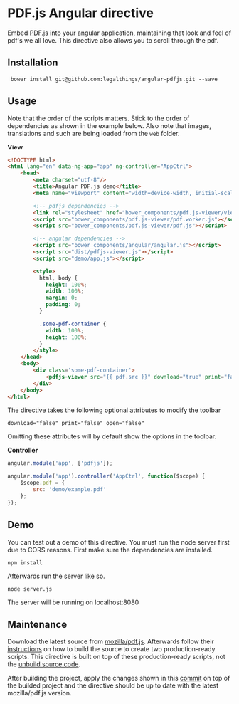 # PDF.js Angular directive

Embed [PDF.js](https://mozilla.github.io/pdf.js/) into your angular application, maintaining that look and feel of pdf's we all love. This directive also allows you to scroll through the pdf.  


## Installation

     bower install git@github.com:legalthings/angular-pdfjs.git --save


## Usage

Note that the order of the scripts matters. Stick to the order of dependencies as shown in the example below.
Also note that images, translations and such are being loaded from the `web` folder.

**View**
```html
<!DOCTYPE html>
<html lang="en" data-ng-app="app" ng-controller="AppCtrl">
    <head>
        <meta charset="utf-8"/>
        <title>Angular PDF.js demo</title>
        <meta name="viewport" content="width=device-width, initial-scale=1">

        <!-- pdfjs dependencies -->
        <link rel="stylesheet" href="bower_components/pdf.js-viewer/viewer.css"/>
        <script src="bower_components/pdf.js-viewer/pdf.worker.js"></script>
        <script src="bower_components/pdf.js-viewer/pdf.js"></script>

        <!-- angular dependencies -->
        <script src="bower_components/angular/angular.js"></script>
        <script src="dist/pdfjs-viewer.js"></script>
        <script src="demo/app.js"></script>

        <style>
          html, body {
            height: 100%;
            width: 100%;
            margin: 0;
            padding: 0;
          }

          .some-pdf-container {
            width: 100%;
            height: 100%;
          }
        </style>
    </head>
    <body>
        <div class='some-pdf-container'>
            <pdfjs-viewer src="{{ pdf.src }}" download="true" print="false" open="false"></pdfjs-viewer>
        </div>
    </body>
</html>
```

The directive takes the following optional attributes to modify the toolbar

    download="false" print="false" open="false"

Omitting these attributes will by default show the options in the toolbar.

**Controller**
```js
angular.module('app', ['pdfjs']);

angular.module('app').controller('AppCtrl', function($scope) {
    $scope.pdf = {
        src: 'demo/example.pdf'
    };
});
```

## Demo

You can test out a demo of this directive. You must run the node server first due to CORS reasons. First make sure the dependencies are installed.

    npm install

Afterwards run the server like so.

    node server.js

The server will be running on localhost:8080

## Maintenance

Download the latest source from [mozilla/pdf.js](https://github.com/mozilla/pdf.js/releases/latest).
Afterwards follow their [instructions](https://github.com/mozilla/pdf.js#building-pdfjs) on how to build the source to create two production-ready scripts. This directive is built on top of these production-ready scripts, not the [unbuild source code](https://github.com/mozilla/pdf.js).

After building the project, apply the changes shown in this [commit](https://github.com/legalthings/angular-pdfjs/commit/bb2fc1614e68d83120239de6531499ded7a001da) on top of the builded project and the directive should be up to date with the latest mozilla/pdf.js version.
